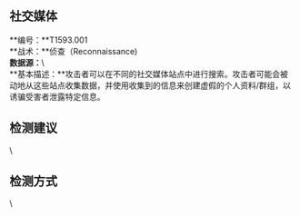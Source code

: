 ## 社交媒体  
**编号：**T1593.001  
**战术：**侦查（Reconnaissance)  
**数据源：**\  
**基本描述：**攻击者可以在不同的社交媒体站点中进行搜索。攻击者可能会被动地从这些站点收集数据，并使用收集到的信息来创建虚假的个人资料/群组，以诱骗受害者泄露特定信息。  
## 检测建议  
\  
## 检测方式  
\